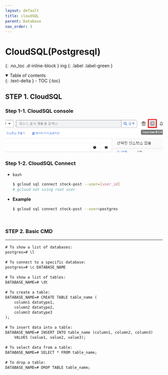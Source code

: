 ```yaml
---
layout: default
title: cloudSQL
parent: Database
nav_order: 3
---
```


# CloudSQL(Postgresql)
{: .no_toc .d-inline-block }
ing
{: .label .label-green }

<details open markdown="block">
  <summary>
    Table of contents
  </summary>
  {: .text-delta }
- TOC
{:toc}
</details>
<!------------------------------------ STEP ------------------------------------>

## STEP 1. CloudSQL

### Step 1-1. CloudSQL console

![image-20230419110653118](./../../images/menu5-sub3-cloudsql(postgresql)/image-20230419110653118.png)

### Step 1-2. CloudSQL Connect

* `bash`

  ```bash
  $ gcloud sql connect stock-post --user=[user_id]
  # gcloud not using root user
  ```

* **Example**

  ```bash
  $ gcloud sql connect stock-post --user=postgres
  ```



<br>

<!------------------------------------ STEP ------------------------------------>

### STEP 2. Basic CMD


---

```
# To show a list of databases:
postgres=# \l

# To connect to a specific database:
postgres=# \c DATABASE_NAME

# To show a list of tables:
DATABASE_NAME=# \dt

# To create a table:
DATABASE_NAME=# CREATE TABLE table_name (
    column1 datatype1,
    column2 datatype2,
    column3 datatype3
);

# To insert data into a table:
DATABASE_NAME=# INSERT INTO table_name (column1, column2, column3)
    VALUES (value1, value2, value3);

# To select data from a table:
DATABASE_NAME=# SELECT * FROM table_name;

# To drop a table:
DATABASE_NAME=# DROP TABLE table_name;
```

